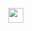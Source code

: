 <img src="https://github.com/ABSphreak/ABSphreak/blob/master/gifs/Hi.gif](https://user-images.githubusercontent.com/114590291/204157667-fdd572ee-8d11-4ea9-9baf-02c9d79887a8.gif" width="30px"></h2>











